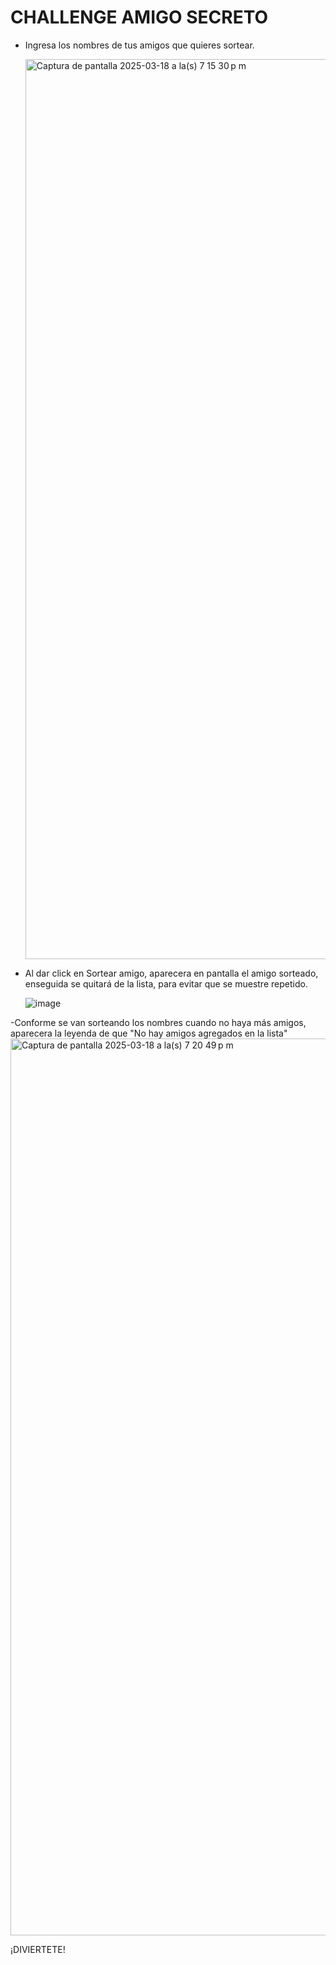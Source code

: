 <h1> CHALLENGE AMIGO SECRETO</h1>

- Ingresa los nombres de tus amigos que quieres sortear.

  <img width="1440" alt="Captura de pantalla 2025-03-18 a la(s) 7 15 30 p m" src="https://github.com/user-attachments/assets/42406adc-7f1f-4ed3-a339-6bef2c227160" />

  
- Al dar click en Sortear amigo, aparecera en pantalla el amigo sorteado, enseguida
  se quitará de la lista, para evitar que se muestre repetido.

  ![image](https://github.com/user-attachments/assets/3878325a-353c-4dc1-b176-c5e4d0a1fdb9)

-Conforme se van sorteando los nombres cuando no haya más amigos, aparecera la leyenda de que "No hay amigos agregados en la lista"
<img width="1435" alt="Captura de pantalla 2025-03-18 a la(s) 7 20 49 p m" src="https://github.com/user-attachments/assets/0f6e9ffb-3675-42f7-b6b2-34cac25f54d2" />


  ¡DIVIERTETE!
